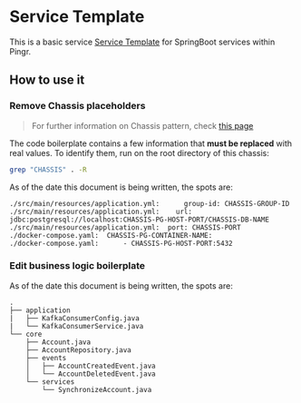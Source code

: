 # Service Template

This is a basic service [Service Template][template] for SpringBoot services within Pingr.

## How to use it

### Remove Chassis placeholders

> For further information on Chassis pattern, check [this page][chassis]

The code boilerplate contains a few information that **must be replaced** with real values. To identify them, run on the root directory of this chassis:

```sh
grep "CHASSIS" . -R
```

As of the date this document is being written, the spots are:

```plain
./src/main/resources/application.yml:      group-id: CHASSIS-GROUP-ID
./src/main/resources/application.yml:    url: jdbc:postgresql://localhost:CHASSIS-PG-HOST-PORT/CHASSIS-DB-NAME
./src/main/resources/application.yml:  port: CHASSIS-PORT
./docker-compose.yaml:  CHASSIS-PG-CONTAINER-NAME:
./docker-compose.yaml:      - CHASSIS-PG-HOST-PORT:5432
```

### Edit business logic boilerplate

As of the date this document is being written, the spots are:

```plain
.
├── application
|   ├── KafkaConsumerConfig.java
|   └── KafkaConsumerService.java
└── core
    ├── Account.java
    ├── AccountRepository.java
    ├── events
    │   ├── AccountCreatedEvent.java
    │   └── AccountDeletedEvent.java
    └── services
        └── SynchronizeAccount.java
```


[chassis]: https://microservices.io/patterns/microservice-chassis.html
[template]: https://microservices.io/patterns/service-template.html


